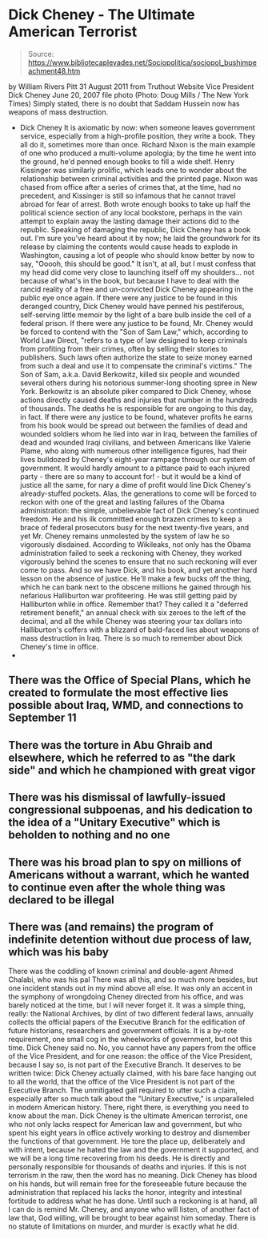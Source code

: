 # Dick Cheney - The Ultimate American Terrorist

> Source: https://www.bibliotecapleyades.net/Sociopolitica/sociopol_bushimpeachment48.htm

by William Rivers Pitt
31 August 2011
from
Truthout Website
Vice President Dick
Cheney
June 20, 2007 file photo
(Photo: Doug Mills / The New
York Times)
Simply stated, there is no doubt
that Saddam Hussein now has weapons of mass destruction.
- Dick Cheney
It is axiomatic by now: when someone leaves government service, especially
from a high-profile position, they write a book.
They all do it, sometimes more than once.
Richard Nixon is the main example of one who produced a multi-volume
apologia; by the time he went into the ground, he'd penned enough books to
fill a wide shelf.
Henry Kissinger was similarly prolific, which leads one
to wonder about the relationship between criminal activities and the printed
page.
Nixon was chased from office after a series of
crimes that, at the time, had no precedent, and Kissinger is still so
infamous that he cannot travel abroad for fear of arrest.
Both wrote enough books to take up half the
political science section of any local bookstore, perhaps in the vain
attempt to explain away the lasting damage their actions did to the
republic.
Speaking of damaging the republic, Dick Cheney
has a book out.
I'm sure
you've heard about it by now; he laid the groundwork for its release by
claiming the contents would cause heads to explode in Washington, causing a
lot of people who should know better by now to say,
"Ooooh, this should be good."
It isn't, at all, but I must confess that my
head did come very close to launching itself off my shoulders... not because
of what's in the book, but because I have to deal with the rancid reality of
a free and un-convicted Dick Cheney appearing in the public eye once again.
If there were any justice to be found in this deranged country, Dick Cheney
would have penned his pestiferous, self-serving little memoir by the light
of a bare bulb inside the cell of a federal prison.
If there were any justice to be found, Mr.
Cheney would be forced to contend with the "Son of Sam Law," which,
according to
World Law Direct,
"refers to a type of law designed to keep
criminals from profiting from their crimes, often by selling their
stories to publishers. Such laws often authorize the state to seize
money earned from such a deal and use it to compensate the criminal's
victims."
The Son of Sam, a.k.a.
David Berkowitz,
killed six people and wounded several others during his notorious
summer-long shooting spree in New York.
Berkowitz is an absolute piker compared to Dick
Cheney, whose actions directly caused deaths and injuries that number in the
hundreds of thousands. The deaths he is responsible for are ongoing to this
day, in fact.
If there were any justice to be found, whatever
profits he earns from his book would be spread out between the families of
dead and wounded soldiers whom he lied into war in Iraq, between the
families of dead and wounded Iraqi civilians, and between Americans like
Valerie Plame, who along with numerous other intelligence figures, had their
lives bulldozed by Cheney's eight-year rampage through our system of
government.
It would hardly amount to a pittance paid to each injured party - there are
so many to account for! - but it would be a kind of justice all the same,
for nary a dime of profit would line Dick Cheney's already-stuffed pockets.
Alas, the generations to come will be forced to reckon with one of the great
and lasting failures of the Obama administration: the simple, unbelievable
fact of Dick Cheney's continued freedom. He and his ilk committed enough
brazen crimes to keep a brace of federal prosecutors busy for the next
twenty-five years, and yet Mr. Cheney remains unmolested by the system of
law he so vigorously disdained.
According to Wikileaks, not only has the Obama
administration failed to seek a reckoning with Cheney, they worked
vigorously behind the scenes to ensure that no such reckoning will ever come
to pass.
And so we have Dick, and his book, and yet another hard lesson on the
absence of justice. He'll make a few bucks off the thing, which he can bank
next to the obscene millions he gained through his nefarious Halliburton war
profiteering. He was still getting paid by Halliburton while in office.
Remember that? They called it a "deferred
retirement benefit," an annual check with six zeroes to the left of the
decimal, and all the while Cheney was steering your tax dollars into
Halliburton's coffers with a blizzard of bald-faced lies about weapons of
mass destruction in Iraq.
There is so much to remember about Dick Cheney's time in office.
-
There was the Office of Special Plans,
which he created to formulate the most effective lies possible about
Iraq, WMD, and connections to
September 11
-
There was the torture in Abu Ghraib and
elsewhere, which he referred to as "the dark side" and which he
championed with great vigor
-
There was his dismissal of
lawfully-issued congressional subpoenas, and his dedication to the
idea of a "Unitary Executive" which is beholden to nothing and no
one
-
There was his broad plan to spy on
millions of Americans without a warrant, which he wanted to continue
even after the whole thing was declared to be illegal
-
There was (and remains) the program of
indefinite detention without due process of law, which was his baby
-
There was the coddling of known criminal
and double-agent
Ahmed Chalabi, who was his pal
There was all this, and so much more besides,
but one incident stands out in my mind above all else.
It was only an accent in the symphony of
wrongdoing Cheney directed from his office, and was barely noticed at the
time, but I will never forget it.
It was a simple thing, really:
the National Archives, by dint of two
different federal laws, annually collects the official papers of the
Executive Branch for the edification of future historians, researchers
and government officials. It is a by-rote requirement, one small cog in
the wheelworks of government, but not this time.
Dick Cheney said no.
No, you cannot have any papers from the office
of the Vice President, and for one reason: the office of the Vice President,
because I say so, is not part of the Executive Branch.
It deserves to be written twice:
Dick Cheney actually claimed, with his bare
face hanging out to all the world, that the office of the Vice President
is not part of the Executive Branch.
The unmitigated gall required to utter such a
claim, especially after so much talk about the "Unitary Executive," is
unparalleled in modern American history.
There, right there, is everything you need to know about the man.
Dick
Cheney is the ultimate American terrorist, one who not only lacks respect
for American law and government, but who spent his eight years in office
actively working to destroy and dismember the functions of that government.
He tore the place up, deliberately and with
intent, because he hated the law and the government it supported, and we
will be a long time recovering from his deeds. He is directly and personally
responsible for thousands of deaths and injuries.
If this is not terrorism in the raw, then the
word has no meaning.
Dick Cheney has blood on his hands, but will remain free for the foreseeable
future because the administration that replaced his lacks the honor,
integrity and intestinal fortitude to address what he has done. Until such a
reckoning is at hand, all I can do is remind Mr. Cheney, and anyone who will
listen, of another fact of law that, God willing, will be brought to bear
against him someday.
There is no statute of limitations on murder, and murder is exactly what he
did.
